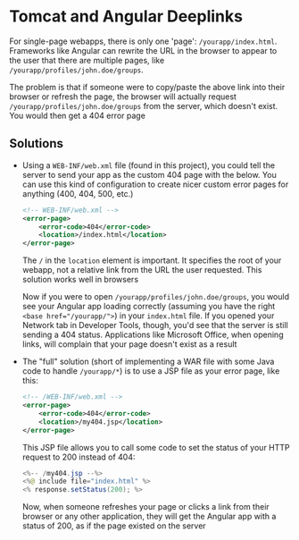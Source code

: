 # Tomcat and Angular Deeplinks

For single-page webapps, there is only one 'page': `/yourapp/index.html`.
Frameworks like Angular can rewrite the URL in the browser to appear to the user
that there are multiple pages, like `/yourapp/profiles/john.doe/groups`.

The problem is that if someone were to copy/paste the above link into their browser
or refresh the page, the browser will actually request `/yourapp/profiles/john.doe/groups`
from the server, which doesn't exist. You would then get a 404 error page

## Solutions

- Using a `WEB-INF/web.xml` file (found in this project), you could tell the server
to send your app as the custom 404 page with the below. You can use this kind of
configuration to create nicer custom error pages for anything (400, 404, 500, etc.)

    ```xml
    <!-- WEB-INF/web.xml -->
    <error-page>
        <error-code>404</error-code>
        <location>/index.html</location>
    </error-page>
    ```

    The `/` in the `location` element is important. It specifies the root of your webapp, not
    a relative link from the URL the user requested. This solution works well in
    browsers

    Now if you were to open `/yourapp/profiles/john.doe/groups`, you would
    see your Angular app loading correctly (assuming you have the right `<base href="/yourapp/">`)
    in your `index.html` file. If you opened your Network tab in Developer Tools, though,
    you'd see that the server is still sending a 404 status. Applications like Microsoft
    Office, when opening links, will complain that your page doesn't exist as a result

- The "full" solution (short of implementing a WAR file with some Java code to handle `/yourapp/*`)
is to use a JSP file as your error page, like this:

    ```xml
    <!-- /WEB-INF/web.xml -->
    <error-page>
        <error-code>404</error-code>
        <location>/my404.jsp</location>
    </error-page>
    ```

    This JSP file allows you to call some code to set the status of your HTTP request to 200
    instead of 404:

    ```java
    <%-- /my404.jsp --%>
    <%@ include file="index.html" %>
    <% response.setStatus(200); %>
    ```

    Now, when someone refreshes your page or clicks a link from their browser or any
    other application, they will get the Angular app with a status of 200, as if the
    page existed on the server

